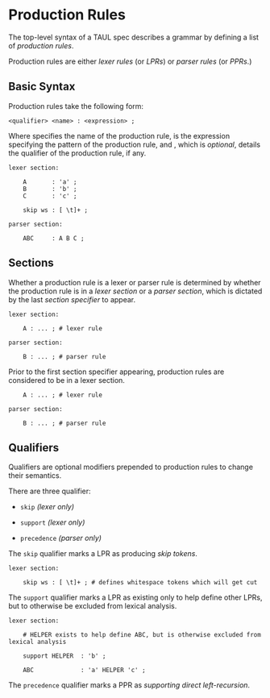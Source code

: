 # Production Rules

The top-level syntax of a TAUL spec describes a grammar by defining a list of *production rules*.

Production rules are either *lexer rules* (or *LPRs*) or *parser rules* (or *PPRs*.)

## Basic Syntax

Production rules take the following form:

```
<qualifier> <name> : <expression> ;
```

Where *<name>* specifies the name of the production rule, *<expression>* is the expression specifying
the pattern of the production rule, and *<qualifier>*, which is *optional*, details the qualifier
of the production rule, if any.

```
lexer section:

    A       : 'a' ;
    B       : 'b' ;
    C       : 'c' ;

    skip ws : [ \t]+ ;
	
parser section:

    ABC     : A B C ;
```

## Sections

Whether a production rule is a lexer or parser rule is determined by whether the production rule
is in a *lexer section* or a *parser section*, which is dictated by the last *section specifier*
to appear.

```
lexer section:

    A : ... ; # lexer rule
	
parser section:

    B : ... ; # parser rule
```

Prior to the first section specifier appearing, production rules are considered to be in a lexer section.

```
    A : ... ; # lexer rule
	
parser section:

    B : ... ; # parser rule
```

## Qualifiers

Qualifiers are optional modifiers prepended to production rules to change their semantics.

There are three qualifier:

- `skip` *(lexer only)*

- `support` *(lexer only)*

- `precedence` *(parser only)*

The `skip` qualifier marks a LPR as producing *skip tokens*.

```
lexer section:

    skip ws : [ \t]+ ; # defines whitespace tokens which will get cut
```

The `support` qualifier marks a LPR as existing only to help define other LPRs, but to otherwise
be excluded from lexical analysis.

```
lexer section:

	# HELPER exists to help define ABC, but is otherwise excluded from lexical analysis

	support HELPER  : 'b' ;
	
	ABC             : 'a' HELPER 'c' ;
```

The `precedence` qualifier marks a PPR as *supporting direct left-recursion*.
